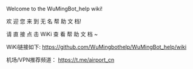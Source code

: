Welcome to the WuMingBot_help wiki!

欢 迎 您 来 到 无 名 帮 助 文 档!

请 直 接 点 击 WiKi 查 看 帮 助 文 档 ~

 WiKi链接如下:
 https://github.com/WuMingbothelp/WuMingBot_help/wiki

机场/VPN推荐频道：
 https://t.me/airport_cn
